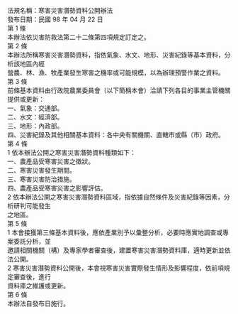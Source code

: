法規名稱：寒害災害潛勢資料公開辦法  
發布日期：民國 98 年 04 月 22 日  
第 1 條  
本辦法依災害防救法第二十二條第四項規定訂定之。  
第 2 條  
本辦法所稱寒害災害潛勢資料，指依氣象、水文、地形、災害紀錄等基本資料，分析該地區內經  
營農、林、漁、牧產業發生寒害之機率或可能規模，以為辦理預警作業之資料。  
第 3 條  
前條基本資料由行政院農業委員會（以下簡稱本會）洽請下列各目的事業主管機關提供或更新：  
一、氣象：交通部。  
二、水文：經濟部。  
三、地形：內政部。  
四、災害紀錄及其他相關基本資料：各中央有關機關、直轄市或縣（市）政府。  
第 4 條  
1 依本辦法公開之寒害災害潛勢資料種類如下：  
一、農產品受寒害災害之徵狀。  
二、寒害災害發生期間。  
三、寒害災害防治措施。  
四、農產品受寒害災害之影響評估。  
2 依本辦法公開之寒害災害潛勢資料區域，指依據自然條件及災害紀錄等因素，分析研判可能發生  
之地區。  
第 5 條  
1 本會接獲第三條基本資料後，應依產業別予以彙整分析，必要時應實地調查或專案委託分析，並  
邀請相關機關（構）及專家學者審查後，建置寒害災害潛勢資料庫，適時更新並依法公開。  
2 寒害災害潛勢資料公開後，本會視寒害災害實際發生情形及影響程度，依前項規定審查後，進行  
資料庫之維護或更新。  
第 6 條  
本辦法自發布日施行。  


